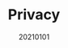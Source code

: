 ---
layout: post
comments: True
date: 20210101
title: Privacy
topics: [[[020 Knowledgebase]]]
tags: []
status: in-progress
---